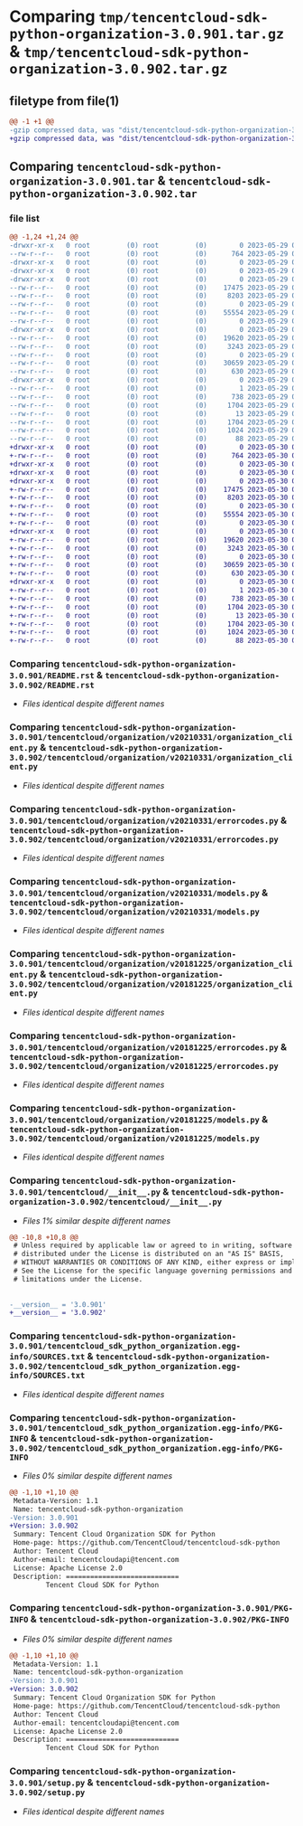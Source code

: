 # Comparing `tmp/tencentcloud-sdk-python-organization-3.0.901.tar.gz` & `tmp/tencentcloud-sdk-python-organization-3.0.902.tar.gz`

## filetype from file(1)

```diff
@@ -1 +1 @@
-gzip compressed data, was "dist/tencentcloud-sdk-python-organization-3.0.901.tar", last modified: Mon May 29 02:33:28 2023, max compression
+gzip compressed data, was "dist/tencentcloud-sdk-python-organization-3.0.902.tar", last modified: Tue May 30 00:29:10 2023, max compression
```

## Comparing `tencentcloud-sdk-python-organization-3.0.901.tar` & `tencentcloud-sdk-python-organization-3.0.902.tar`

### file list

```diff
@@ -1,24 +1,24 @@
-drwxr-xr-x   0 root         (0) root         (0)        0 2023-05-29 02:33:28.000000 tencentcloud-sdk-python-organization-3.0.901/
--rw-r--r--   0 root         (0) root         (0)      764 2023-05-29 02:33:28.000000 tencentcloud-sdk-python-organization-3.0.901/README.rst
-drwxr-xr-x   0 root         (0) root         (0)        0 2023-05-29 02:33:28.000000 tencentcloud-sdk-python-organization-3.0.901/tencentcloud/
-drwxr-xr-x   0 root         (0) root         (0)        0 2023-05-29 02:33:28.000000 tencentcloud-sdk-python-organization-3.0.901/tencentcloud/organization/
-drwxr-xr-x   0 root         (0) root         (0)        0 2023-05-29 02:33:28.000000 tencentcloud-sdk-python-organization-3.0.901/tencentcloud/organization/v20210331/
--rw-r--r--   0 root         (0) root         (0)    17475 2023-05-29 02:33:28.000000 tencentcloud-sdk-python-organization-3.0.901/tencentcloud/organization/v20210331/organization_client.py
--rw-r--r--   0 root         (0) root         (0)     8203 2023-05-29 02:33:28.000000 tencentcloud-sdk-python-organization-3.0.901/tencentcloud/organization/v20210331/errorcodes.py
--rw-r--r--   0 root         (0) root         (0)        0 2023-05-29 02:33:28.000000 tencentcloud-sdk-python-organization-3.0.901/tencentcloud/organization/v20210331/__init__.py
--rw-r--r--   0 root         (0) root         (0)    55554 2023-05-29 02:33:28.000000 tencentcloud-sdk-python-organization-3.0.901/tencentcloud/organization/v20210331/models.py
--rw-r--r--   0 root         (0) root         (0)        0 2023-05-29 02:33:28.000000 tencentcloud-sdk-python-organization-3.0.901/tencentcloud/organization/__init__.py
-drwxr-xr-x   0 root         (0) root         (0)        0 2023-05-29 02:33:28.000000 tencentcloud-sdk-python-organization-3.0.901/tencentcloud/organization/v20181225/
--rw-r--r--   0 root         (0) root         (0)    19620 2023-05-29 02:33:28.000000 tencentcloud-sdk-python-organization-3.0.901/tencentcloud/organization/v20181225/organization_client.py
--rw-r--r--   0 root         (0) root         (0)     3243 2023-05-29 02:33:28.000000 tencentcloud-sdk-python-organization-3.0.901/tencentcloud/organization/v20181225/errorcodes.py
--rw-r--r--   0 root         (0) root         (0)        0 2023-05-29 02:33:28.000000 tencentcloud-sdk-python-organization-3.0.901/tencentcloud/organization/v20181225/__init__.py
--rw-r--r--   0 root         (0) root         (0)    30659 2023-05-29 02:33:28.000000 tencentcloud-sdk-python-organization-3.0.901/tencentcloud/organization/v20181225/models.py
--rw-r--r--   0 root         (0) root         (0)      630 2023-05-29 02:33:28.000000 tencentcloud-sdk-python-organization-3.0.901/tencentcloud/__init__.py
-drwxr-xr-x   0 root         (0) root         (0)        0 2023-05-29 02:33:28.000000 tencentcloud-sdk-python-organization-3.0.901/tencentcloud_sdk_python_organization.egg-info/
--rw-r--r--   0 root         (0) root         (0)        1 2023-05-29 02:33:28.000000 tencentcloud-sdk-python-organization-3.0.901/tencentcloud_sdk_python_organization.egg-info/dependency_links.txt
--rw-r--r--   0 root         (0) root         (0)      738 2023-05-29 02:33:28.000000 tencentcloud-sdk-python-organization-3.0.901/tencentcloud_sdk_python_organization.egg-info/SOURCES.txt
--rw-r--r--   0 root         (0) root         (0)     1704 2023-05-29 02:33:28.000000 tencentcloud-sdk-python-organization-3.0.901/tencentcloud_sdk_python_organization.egg-info/PKG-INFO
--rw-r--r--   0 root         (0) root         (0)       13 2023-05-29 02:33:28.000000 tencentcloud-sdk-python-organization-3.0.901/tencentcloud_sdk_python_organization.egg-info/top_level.txt
--rw-r--r--   0 root         (0) root         (0)     1704 2023-05-29 02:33:28.000000 tencentcloud-sdk-python-organization-3.0.901/PKG-INFO
--rw-r--r--   0 root         (0) root         (0)     1024 2023-05-29 02:33:28.000000 tencentcloud-sdk-python-organization-3.0.901/setup.py
--rw-r--r--   0 root         (0) root         (0)       88 2023-05-29 02:33:28.000000 tencentcloud-sdk-python-organization-3.0.901/setup.cfg
+drwxr-xr-x   0 root         (0) root         (0)        0 2023-05-30 00:29:10.000000 tencentcloud-sdk-python-organization-3.0.902/
+-rw-r--r--   0 root         (0) root         (0)      764 2023-05-30 00:29:10.000000 tencentcloud-sdk-python-organization-3.0.902/README.rst
+drwxr-xr-x   0 root         (0) root         (0)        0 2023-05-30 00:29:10.000000 tencentcloud-sdk-python-organization-3.0.902/tencentcloud/
+drwxr-xr-x   0 root         (0) root         (0)        0 2023-05-30 00:29:10.000000 tencentcloud-sdk-python-organization-3.0.902/tencentcloud/organization/
+drwxr-xr-x   0 root         (0) root         (0)        0 2023-05-30 00:29:10.000000 tencentcloud-sdk-python-organization-3.0.902/tencentcloud/organization/v20210331/
+-rw-r--r--   0 root         (0) root         (0)    17475 2023-05-30 00:29:10.000000 tencentcloud-sdk-python-organization-3.0.902/tencentcloud/organization/v20210331/organization_client.py
+-rw-r--r--   0 root         (0) root         (0)     8203 2023-05-30 00:29:10.000000 tencentcloud-sdk-python-organization-3.0.902/tencentcloud/organization/v20210331/errorcodes.py
+-rw-r--r--   0 root         (0) root         (0)        0 2023-05-30 00:29:10.000000 tencentcloud-sdk-python-organization-3.0.902/tencentcloud/organization/v20210331/__init__.py
+-rw-r--r--   0 root         (0) root         (0)    55554 2023-05-30 00:29:10.000000 tencentcloud-sdk-python-organization-3.0.902/tencentcloud/organization/v20210331/models.py
+-rw-r--r--   0 root         (0) root         (0)        0 2023-05-30 00:29:10.000000 tencentcloud-sdk-python-organization-3.0.902/tencentcloud/organization/__init__.py
+drwxr-xr-x   0 root         (0) root         (0)        0 2023-05-30 00:29:10.000000 tencentcloud-sdk-python-organization-3.0.902/tencentcloud/organization/v20181225/
+-rw-r--r--   0 root         (0) root         (0)    19620 2023-05-30 00:29:10.000000 tencentcloud-sdk-python-organization-3.0.902/tencentcloud/organization/v20181225/organization_client.py
+-rw-r--r--   0 root         (0) root         (0)     3243 2023-05-30 00:29:10.000000 tencentcloud-sdk-python-organization-3.0.902/tencentcloud/organization/v20181225/errorcodes.py
+-rw-r--r--   0 root         (0) root         (0)        0 2023-05-30 00:29:10.000000 tencentcloud-sdk-python-organization-3.0.902/tencentcloud/organization/v20181225/__init__.py
+-rw-r--r--   0 root         (0) root         (0)    30659 2023-05-30 00:29:10.000000 tencentcloud-sdk-python-organization-3.0.902/tencentcloud/organization/v20181225/models.py
+-rw-r--r--   0 root         (0) root         (0)      630 2023-05-30 00:29:10.000000 tencentcloud-sdk-python-organization-3.0.902/tencentcloud/__init__.py
+drwxr-xr-x   0 root         (0) root         (0)        0 2023-05-30 00:29:10.000000 tencentcloud-sdk-python-organization-3.0.902/tencentcloud_sdk_python_organization.egg-info/
+-rw-r--r--   0 root         (0) root         (0)        1 2023-05-30 00:29:10.000000 tencentcloud-sdk-python-organization-3.0.902/tencentcloud_sdk_python_organization.egg-info/dependency_links.txt
+-rw-r--r--   0 root         (0) root         (0)      738 2023-05-30 00:29:10.000000 tencentcloud-sdk-python-organization-3.0.902/tencentcloud_sdk_python_organization.egg-info/SOURCES.txt
+-rw-r--r--   0 root         (0) root         (0)     1704 2023-05-30 00:29:10.000000 tencentcloud-sdk-python-organization-3.0.902/tencentcloud_sdk_python_organization.egg-info/PKG-INFO
+-rw-r--r--   0 root         (0) root         (0)       13 2023-05-30 00:29:10.000000 tencentcloud-sdk-python-organization-3.0.902/tencentcloud_sdk_python_organization.egg-info/top_level.txt
+-rw-r--r--   0 root         (0) root         (0)     1704 2023-05-30 00:29:10.000000 tencentcloud-sdk-python-organization-3.0.902/PKG-INFO
+-rw-r--r--   0 root         (0) root         (0)     1024 2023-05-30 00:29:10.000000 tencentcloud-sdk-python-organization-3.0.902/setup.py
+-rw-r--r--   0 root         (0) root         (0)       88 2023-05-30 00:29:10.000000 tencentcloud-sdk-python-organization-3.0.902/setup.cfg
```

### Comparing `tencentcloud-sdk-python-organization-3.0.901/README.rst` & `tencentcloud-sdk-python-organization-3.0.902/README.rst`

 * *Files identical despite different names*

### Comparing `tencentcloud-sdk-python-organization-3.0.901/tencentcloud/organization/v20210331/organization_client.py` & `tencentcloud-sdk-python-organization-3.0.902/tencentcloud/organization/v20210331/organization_client.py`

 * *Files identical despite different names*

### Comparing `tencentcloud-sdk-python-organization-3.0.901/tencentcloud/organization/v20210331/errorcodes.py` & `tencentcloud-sdk-python-organization-3.0.902/tencentcloud/organization/v20210331/errorcodes.py`

 * *Files identical despite different names*

### Comparing `tencentcloud-sdk-python-organization-3.0.901/tencentcloud/organization/v20210331/models.py` & `tencentcloud-sdk-python-organization-3.0.902/tencentcloud/organization/v20210331/models.py`

 * *Files identical despite different names*

### Comparing `tencentcloud-sdk-python-organization-3.0.901/tencentcloud/organization/v20181225/organization_client.py` & `tencentcloud-sdk-python-organization-3.0.902/tencentcloud/organization/v20181225/organization_client.py`

 * *Files identical despite different names*

### Comparing `tencentcloud-sdk-python-organization-3.0.901/tencentcloud/organization/v20181225/errorcodes.py` & `tencentcloud-sdk-python-organization-3.0.902/tencentcloud/organization/v20181225/errorcodes.py`

 * *Files identical despite different names*

### Comparing `tencentcloud-sdk-python-organization-3.0.901/tencentcloud/organization/v20181225/models.py` & `tencentcloud-sdk-python-organization-3.0.902/tencentcloud/organization/v20181225/models.py`

 * *Files identical despite different names*

### Comparing `tencentcloud-sdk-python-organization-3.0.901/tencentcloud/__init__.py` & `tencentcloud-sdk-python-organization-3.0.902/tencentcloud/__init__.py`

 * *Files 1% similar despite different names*

```diff
@@ -10,8 +10,8 @@
 # Unless required by applicable law or agreed to in writing, software
 # distributed under the License is distributed on an "AS IS" BASIS,
 # WITHOUT WARRANTIES OR CONDITIONS OF ANY KIND, either express or implied.
 # See the License for the specific language governing permissions and
 # limitations under the License.
 
 
-__version__ = '3.0.901'
+__version__ = '3.0.902'
```

### Comparing `tencentcloud-sdk-python-organization-3.0.901/tencentcloud_sdk_python_organization.egg-info/SOURCES.txt` & `tencentcloud-sdk-python-organization-3.0.902/tencentcloud_sdk_python_organization.egg-info/SOURCES.txt`

 * *Files identical despite different names*

### Comparing `tencentcloud-sdk-python-organization-3.0.901/tencentcloud_sdk_python_organization.egg-info/PKG-INFO` & `tencentcloud-sdk-python-organization-3.0.902/tencentcloud_sdk_python_organization.egg-info/PKG-INFO`

 * *Files 0% similar despite different names*

```diff
@@ -1,10 +1,10 @@
 Metadata-Version: 1.1
 Name: tencentcloud-sdk-python-organization
-Version: 3.0.901
+Version: 3.0.902
 Summary: Tencent Cloud Organization SDK for Python
 Home-page: https://github.com/TencentCloud/tencentcloud-sdk-python
 Author: Tencent Cloud
 Author-email: tencentcloudapi@tencent.com
 License: Apache License 2.0
 Description: ============================
         Tencent Cloud SDK for Python
```

### Comparing `tencentcloud-sdk-python-organization-3.0.901/PKG-INFO` & `tencentcloud-sdk-python-organization-3.0.902/PKG-INFO`

 * *Files 0% similar despite different names*

```diff
@@ -1,10 +1,10 @@
 Metadata-Version: 1.1
 Name: tencentcloud-sdk-python-organization
-Version: 3.0.901
+Version: 3.0.902
 Summary: Tencent Cloud Organization SDK for Python
 Home-page: https://github.com/TencentCloud/tencentcloud-sdk-python
 Author: Tencent Cloud
 Author-email: tencentcloudapi@tencent.com
 License: Apache License 2.0
 Description: ============================
         Tencent Cloud SDK for Python
```

### Comparing `tencentcloud-sdk-python-organization-3.0.901/setup.py` & `tencentcloud-sdk-python-organization-3.0.902/setup.py`

 * *Files identical despite different names*

